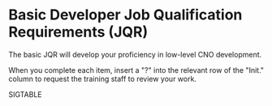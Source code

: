 # Basic Developer Job Qualification Requirements (JQR)

The basic JQR will develop your proficiency in low-level CNO development.

When you complete each item, insert a "?" into the relevant row of the
"Init." column to request the training staff to review your work.

SIGTABLE